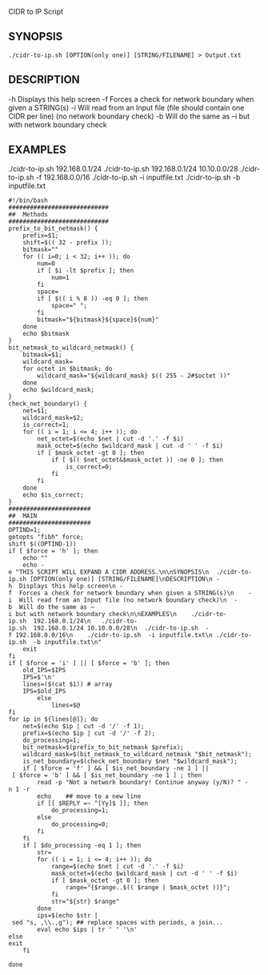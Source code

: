 CIDR to IP Script

## SYNOPSIS
`./cidr-to-ip.sh [OPTION(only one)] [STRING/FILENAME] > Output.txt`

## DESCRIPTION
-h Displays this help screen
-f Forces a check for network boundary when given a STRING(s)
-i Will read from an Input file (file should contain one CIDR per line) (no network boundary check)
-b Will do the same as –i but with network boundary check
 
## EXAMPLES
./cidr-to-ip.sh 192.168.0.1/24
./cidr-to-ip.sh 192.168.0.1/24 10.10.0.0/28
./cidr-to-ip.sh -f 192.168.0.0/16
./cidr-to-ip.sh -i inputfile.txt
./cidr-to-ip.sh -b inputfile.txt
```
#!/bin/bash
############################
##  Methods
############################   
prefix_to_bit_netmask() {
    prefix=$1;
    shift=$(( 32 - prefix ));
    bitmask=""
    for (( i=0; i < 32; i++ )); do
        num=0
        if [ $i -lt $prefix ]; then
            num=1
        fi
        space=
        if [ $(( i % 8 )) -eq 0 ]; then
            space=" ";
        fi
        bitmask="${bitmask}${space}${num}"
    done
    echo $bitmask
}
bit_netmask_to_wildcard_netmask() {
    bitmask=$1;
    wildcard_mask=
    for octet in $bitmask; do
        wildcard_mask="${wildcard_mask} $(( 255 - 2#$octet ))"
    done
    echo $wildcard_mask;
}
check_net_boundary() {
    net=$1;
    wildcard_mask=$2;
    is_correct=1;
    for (( i = 1; i <= 4; i++ )); do
        net_octet=$(echo $net | cut -d '.' -f $i)
        mask_octet=$(echo $wildcard_mask | cut -d ' ' -f $i)
        if [ $mask_octet -gt 0 ]; then
            if [ $(( $net_octet&$mask_octet )) -ne 0 ]; then
                is_correct=0;
            fi
        fi
    done
    echo $is_correct;
}
#######################
##  MAIN
#######################
OPTIND=1;
getopts "fibh" force;
shift $((OPTIND-1))
if [ $force = 'h' ]; then
    echo ""
    echo -e "THIS SCRIPT WILL EXPAND A CIDR ADDRESS.\n\nSYNOPSIS\n  ./cidr-to-ip.sh [OPTION(only one)] [STRING/FILENAME]\nDESCRIPTION\n -h  Displays this help screen\n -f  Forces a check for network boundary when given a STRING(s)\n    -i  Will read from an Input file (no network boundary check)\n  -b  Will do the same as –i but with network boundary check\n\nEXAMPLES\n    ./cidr-to-ip.sh  192.168.0.1/24\n   ./cidr-to-ip.sh  192.168.0.1/24 10.10.0.0/28\n  ./cidr-to-ip.sh  -f 192.168.0.0/16\n    ./cidr-to-ip.sh  -i inputfile.txt\n ./cidr-to-ip.sh  -b inputfile.txt\n"
    exit
fi
if [ $force = 'i' ] || [ $force = 'b' ]; then
    old_IPS=$IPS
    IPS=$'\n'
    lines=($(cat $1)) # array
    IPS=$old_IPS
        else
            lines=$@
fi
for ip in ${lines[@]}; do
    net=$(echo $ip | cut -d '/' -f 1);
    prefix=$(echo $ip | cut -d '/' -f 2);
    do_processing=1;
    bit_netmask=$(prefix_to_bit_netmask $prefix);
    wildcard_mask=$(bit_netmask_to_wildcard_netmask "$bit_netmask");
    is_net_boundary=$(check_net_boundary $net "$wildcard_mask");
    if [ $force = 'f' ] && [ $is_net_boundary -ne 1 ] || [ $force = 'b' ] && [ $is_net_boundary -ne 1 ] ; then
        read -p "Not a network boundary! Continue anyway (y/N)? " -n 1 -r
        echo    ## move to a new line
        if [[ $REPLY =~ ^[Yy]$ ]]; then
            do_processing=1;
        else
            do_processing=0;
        fi
    fi
    if [ $do_processing -eq 1 ]; then
        str=
        for (( i = 1; i <= 4; i++ )); do
            range=$(echo $net | cut -d '.' -f $i)
            mask_octet=$(echo $wildcard_mask | cut -d ' ' -f $i)
            if [ $mask_octet -gt 0 ]; then
                range="{$range..$(( $range | $mask_octet ))}";
            fi
            str="${str} $range"
        done
        ips=$(echo $str | sed "s, ,\\.,g"); ## replace spaces with periods, a join...
        eval echo $ips | tr ' ' '\n'
else
exit
    fi

done
```